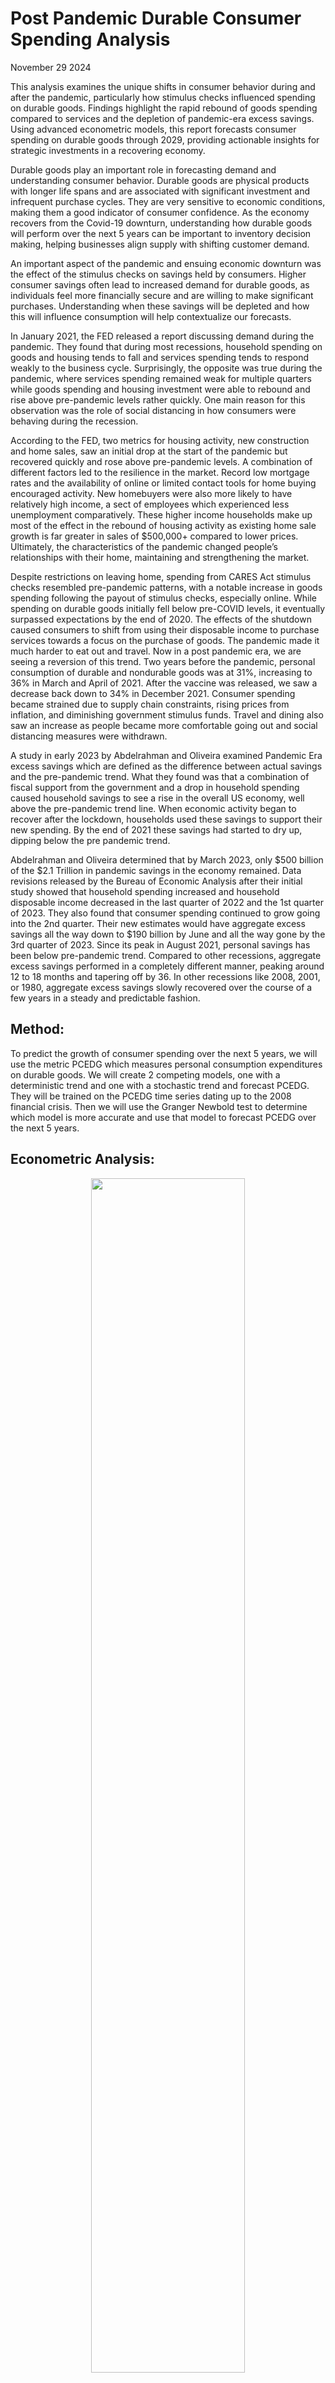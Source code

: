 # Post Pandemic Durable Consumer Spending Analysis


November 29 2024

This analysis examines the unique shifts in consumer behavior during and after the pandemic, particularly how stimulus checks influenced spending on durable goods. Findings highlight the rapid rebound of goods spending compared to services and the depletion of pandemic-era excess savings. Using advanced econometric models, this report forecasts consumer spending on durable goods through 2029, providing actionable insights for strategic investments in a recovering economy.

Durable goods play an important role in forecasting demand and understanding consumer behavior.  Durable goods are physical products with longer life spans and are associated with significant investment and infrequent purchase cycles.  They are very sensitive to economic conditions, making them a good indicator of consumer confidence.  As the economy recovers from the Covid-19 downturn, understanding how durable goods will perform over the next 5 years can be important to inventory decision making, helping businesses align supply with shifting customer demand.  

An important aspect of the pandemic and ensuing economic downturn was the effect of the stimulus checks on savings held by consumers.  Higher consumer savings often lead to increased demand for durable goods, as individuals feel more financially secure and are willing to make significant purchases.  Understanding when these savings will be depleted and how this will influence consumption will help contextualize our forecasts.  

In January 2021, the FED released a report discussing demand during the pandemic.  They found that during most recessions, household spending on goods and housing tends to fall and services spending tends to respond weakly to the business cycle.  Surprisingly, the opposite was true during the pandemic, where services spending remained weak for multiple quarters while goods spending and housing investment were able to rebound and rise above pre-pandemic levels rather quickly.  One main reason for this observation was the role of social distancing in how consumers were behaving during the recession.  

According to the FED, two metrics for housing activity, new construction and home sales, saw an initial drop at the start of the pandemic but recovered quickly and rose above pre-pandemic levels.  A combination of different factors led to the resilience in the market.  Record low mortgage rates and the availability of online or limited contact tools for home buying encouraged activity.  New homebuyers were also more likely to have relatively high income, a sect of employees which experienced less unemployment comparatively.  These higher income households make up most of the effect in the rebound of housing activity as existing home sale growth is far greater in sales of $500,000+ compared to lower prices.  Ultimately, the characteristics of the pandemic changed people’s relationships with their home, maintaining and strengthening the market.  

Despite restrictions on leaving home, spending from CARES Act stimulus checks resembled pre-pandemic patterns, with a notable increase in goods spending following the payout of stimulus checks, especially online. While spending on durable goods initially fell below pre-COVID levels, it eventually surpassed expectations by the end of 2020\.  The effects of the shutdown caused consumers to shift from using their disposable income to purchase services towards a focus on the purchase of goods.  The pandemic made it much harder to eat out and travel.  Now in a post pandemic era, we are seeing a reversion of this trend.  Two years before the pandemic, personal consumption of durable and nondurable goods was at 31%, increasing to 36% in March and April of 2021\.  After the vaccine was released, we saw a decrease back down to 34% in December 2021\.  Consumer spending became strained due to supply chain constraints, rising prices from inflation, and diminishing government stimulus funds.  Travel and dining also saw an increase as people became more comfortable going out and social distancing measures were withdrawn.  

A study in early 2023 by Abdelrahman and Oliveira examined Pandemic Era excess savings which are defined as the difference between actual savings and the pre-pandemic trend.  What they found was that a combination of fiscal support from the government and a drop in household spending caused household savings to see a rise in the overall US economy, well above the pre-pandemic trend line.  When economic activity began to recover after the lockdown, households used these savings to support their new spending.  By the end of 2021 these savings had started to dry up, dipping below the pre pandemic trend.  

Abdelrahman and Oliveira determined that by March 2023, only $500 billion of the $2.1 Trillion in pandemic savings in the economy remained. Data revisions released by the Bureau of Economic Analysis after their initial study showed that household spending increased and household disposable income decreased in the last quarter of 2022 and the 1st quarter of 2023\.  They also found that consumer spending continued to grow going into the 2nd quarter.  Their new estimates would have aggregate excess savings all the way down to $190 billion by June and all the way gone by the 3rd quarter of 2023\.  Since its peak in August 2021, personal savings has been below pre-pandemic trend.  Compared to other recessions, aggregate excess savings performed in a completely different manner, peaking around 12 to 18 months and tapering off by 36\.  In other recessions like 2008, 2001, or 1980, aggregate excess savings slowly recovered over the course of a few years in a steady and predictable fashion.  

## Method:


To predict the growth of consumer spending over the next 5 years, we will use the metric PCEDG which measures personal consumption expenditures on durable goods.  We will create 2 competing models, one with a deterministic trend and one with a stochastic trend and forecast PCEDG. They will be trained on the PCEDG time series dating up to the 2008 financial crisis.  Then we will use the Granger Newbold test to determine which model is more accurate and use that model to forecast PCEDG over the next 5 years.  



## Econometric Analysis:

<p align="center">
  <img src="https://github.com/chuckles023/Post-Pandemic-Durable-Consumer-Spending-Analysis/blob/main/images/pi31.png" width="70%">
</p>

 
**A graph of PCEDG (1984 \- Present)**  
**Unit: Billions of Dollars**  
**Frequency: Monthly**

## Modeling Personal Consumption using a Deterministic Trend ARMA (3,3):

```
 Box-Jenkins - Estimation by LS Gauss-Newton
NO CONVERGENCE IN 100 ITERATIONS
LAST CRITERION WAS  0.0003008
TRY INCREASING ITERS OPTION

Dependent Variable LPCE
Monthly Data From 1984:01 To 2009:01
Usable Observations                       301
Degrees of Freedom                        293
Centered R^2                        0.9957698
R-Bar^2                             0.9956688
Uncentered R^2                      0.9999853
Mean of Dependent Variable       6.5286337876
Std Error of Dependent Variable  0.3860471760
Standard Error of Estimate       0.0254065885
Sum of Squared Residuals         0.1891299579
Log Likelihood                       682.4504
Durbin-Watson Statistic                2.0590
Q(36-6)                               24.9151
Significance Level of Q             0.7291489

    Variable                        Coeff      Std Error      T-Stat      Signif
************************************************************************************
1.  CONSTANT                        177.67946  11378.06246      0.01562  0.98755139
2.  AR{1}                             0.89998      0.42986      2.09365  0.03715081
3.  AR{2}                            -0.13693      0.45329     -0.30208  0.76280702
4.  AR{3}                             0.23639      0.36665      0.64474  0.51960104
5.  MA{1}                            -0.31526      0.43410     -0.72623  0.46827769
6.  MA{2}                             0.07209      0.35221      0.20467  0.83797417
7.  MA{3}                             0.00796      0.19433      0.04095  0.96736128
8.  TREND                            -0.04522      1.90340     -0.02376  0.98106099

Inverse Roots of AR and MA polynomials
Absolute Value of MA Roots
1   0.077592
2   0.320262
3   0.320262

Absolute Value of AR Roots
1   0.486304
2   0.486304
3   0.999587

```

<p align="center">
  <img src = "https://github.com/chuckles023/Post-Pandemic-Durable-Consumer-Spending-Analysis/blob/main/images/pi32.png" width="45%">
  <img src = "https://github.com/chuckles023/Post-Pandemic-Durable-Consumer-Spending-Analysis/blob/main/images/pi33.png" width="45%">
</p>

The deterministic trend ARMA (3,3) model for the log of personal consumption expenditures (LPCE) demonstrates a strong overall fit, with an R2R2 of 0.9958. However, individual parameter significance is mixed:

* Trend Term: The coefficient (-0.04522) is not statistically significant (p=0.981p=0.981). 
* AR(1): Statistically significant (p=0.037p=0.037), indicating a relationship between current and previous periods.
* Other AR/MA Terms: Generally not significant, suggesting potential overfitting or issues in capturing underlying data dynamics. Despite high R2R2, the lack of significant coefficients raises concerns about the model's predictive power and robustness.

<p align="center">
  <img src="https://github.com/chuckles023/Post-Pandemic-Durable-Consumer-Spending-Analysis/blob/main/images/pi34.png" width="70%">
</p>

```
Forecast Analysis for PCEFOR
From 2009:02 to 2014:12
Mean Error                 -0.0887747
Mean Absolute Error         0.0936523
Root Mean Square Error      0.1139442
Mean Square Error            0.012983
Theil's U                  153.145408

Mean Pct Error              -0.012800
Mean Abs Pct Error           0.013504
Root Mean Square Pct Error   0.016431
Theil's Relative U         153.980148

Theil Inequality Measure     0.008164
  Bias                       0.607007
  Variance                   0.372274
  Covariance                 0.020719
```

Forecast analysis reveals:

* Mean Absolute Error (MAE): 0.0937, indicating the model's average forecast error is small relative to the scale of LPCE.  
* Root Mean Square Error (RMSE): 0.1139, slightly larger, suggesting occasional larger deviations.  
* Theil's U (153.15): Very high, indicating poor relative performance compared to naive forecasting methods. While the deterministic trend model captures overall trends, its high forecast error variance and poor comparative performance suggest limited accuracy for long-term forecasting.

 

## Modeling Personal Consumption Expenditures using a Stochastic Trend ARIMA (1,1,3):

```
Box-Jenkins - Estimation by LS Gauss-Newton
Convergence in    42 Iterations. Final criterion was  0.0000071 <=  0.0000100

Dependent Variable LPCE, differenced 1 times
Monthly Data From 1984:01 To 2009:01
Usable Observations                       301
Degrees of Freedom                        296
Centered R^2                        0.9956981
R-Bar^2                             0.9956399
Uncentered R^2                      0.9999851
Mean of Dependent Variable       6.5286337876
Std Error of Dependent Variable  0.3860471760
Standard Error of Estimate       0.0254910500
Sum of Squared Residuals         0.1923389145
Log Likelihood                       679.9183
Durbin-Watson Statistic                1.9915
Q(36-4)                               23.8464
Significance Level of Q             0.8499215

    Variable                        Coeff      Std Error      T-Stat      Signif
-----------------------------------------------------------------------------------
1.  CONSTANT                      0.003639446  0.000864197      4.21136  0.00003372
2.  AR{1}                         0.464862437  0.233597543      1.99001  0.04750909
3.  MA{1}                        -0.897620343  0.235492944     -3.81167  0.00016793
4.  MA{2}                         0.062120168  0.130665772      0.47541  0.63484348
5.  MA{3}                         0.147139486  0.060113638      2.44769  0.01495840

Inverse Roots of AR and MA polynomials

Absolute Value of MA Roots
1   0.322716
2   0.675235
3   0.675235

Absolute Value of AR Roots
1   0.464862
2   1.000000
```


<p align="center">
  <img src = "https://github.com/chuckles023/Post-Pandemic-Durable-Consumer-Spending-Analysis/blob/main/images/pi35.png" width="45%">
  <img src = "https://github.com/chuckles023/Post-Pandemic-Durable-Consumer-Spending-Analysis/blob/main/images/pi36.png" width="45%">
</p>

The stochastic trend ARIMA (1,1,3) model for LPCE exhibits:

* Significant Parameters: The constant (p=0.000p=0.000), AR(1) (p=0.048p=0.048), and MA(3) (p=0.015p=0.015) are statistically significant, supporting the inclusion of these terms. 
* Good Fit: R2=0.9957R2=0.9957, comparable to the deterministic model, but with fewer parameters.  
* Stationarity Achieved: Differencing effectively removed the stochastic trend. This model is more parsimonious and statistically valid, suggesting it better captures the dynamics of LPCE.

 
<p align="center">
  <img src="https://github.com/chuckles023/Post-Pandemic-Durable-Consumer-Spending-Analysis/blob/main/images/pi37.png" width="70%">
</p>

```
Forecast Analysis for PCEFOR2
From 2009:02 to 2014:12
Mean Error                 0.02069965
Mean Absolute Error        0.02227465
Root Mean Square Error     0.02517930
Mean Square Error            0.000634
Theil's U                    7.002004

Mean Pct Error               0.002937
Mean Abs Pct Error           0.003164
Root Mean Square Pct Error   0.003579
Theil's Relative U           7.045567

Theil Inequality Measure     0.001790
  Bias                       0.675832
  Variance                   0.000000
  Covariance                 0.324168
```

Forecast analysis for ARIMA (1,1,3) indicates:

* Lower Forecast Errors: MAE of 0.0223 and RMSE of 0.0252, much smaller than the deterministic trend model.  
* Theil's U (7.00): Drastically lower, showing better forecasting accuracy relative to naive methods. This model's reduced errors and superior performance metrics suggest it is the better choice for forecasting LPCE.

 

## Model Comparisons:

<p align="center">
  <img src="https://github.com/chuckles023/Post-Pandemic-Durable-Consumer-Spending-Analysis/blob/main/images/pi38.png" width="70%">
</p>

**Granger-Newbold Test:**

Granger-Newbold Forecast Comparison Test  
Forecasts of LPCE over 2009:02 to 2014:12

Forecast Test Stat P(GN\>x)  
PCEFOR     20.1132 0.00000  
PCEFOR2   \-20.1132 1.00000

<p align="center">
  <img src = "https://github.com/chuckles023/Post-Pandemic-Durable-Consumer-Spending-Analysis/blob/main/images/pi39.png" width="45%">
  <img src = "https://github.com/chuckles023/Post-Pandemic-Durable-Consumer-Spending-Analysis/blob/main/images/pi310.png" width="45%">
</p>

```
Correlations of PCEFOR Errors
Monthly Data From 2009:02 To 2014:12

Lag     ACF        PACF
   1   0.970391   0.970391
   2   0.954876   0.226546
   3   0.947539   0.199033
   4   0.934967  -0.005741
   5   0.920045  -0.046836
   6   0.904972  -0.054346
   7   0.896462   0.088038
   8   0.872603  -0.236849

Ljung-Box Q-Statistics
Lags  Statistic Signif Lvl
   1     69.723   0.000000
   2    138.213   0.000000
   3    206.646   0.000000
   4    274.270   0.000000
   5    340.744   0.000000
   6    406.048   0.000000
   7    471.131   0.000000
   8    533.774   0.000000

Correlations of PCEFOR2 Errors
Monthly Data From 2009:02 To 2014:12

Lag     ACF        PACF
   1    0.32363    0.32363
   2    0.05188   -0.05904
   3    0.03070    0.03589
   4   -0.07522   -0.10519
   5   -0.19145   -0.15039
   6   -0.23875   -0.15164
   7   -0.08414    0.04367
   8   -0.19210   -0.20994

Ljung-Box Q-Statistics
Lags  Statistic Signif Lvl
   1      7.755   0.005357
   2      7.957   0.018713
   3      8.029   0.045419
   4      8.467   0.075908
   5     11.345   0.044953
   6     15.890   0.014355
   7     16.464   0.021201
   8     19.500   0.012403



Diebold-Mariano Forecast Comparison Test  
Forecasts of PCEDG over 2009:02 to 2014:12  
Test Statistics Corrected for Serial Correlation of 6 lags  
Forecast    MSE     Test Stat P(DM\>x)  
PCEXP    16169.1851    2.8794 0.00199  
PCEXP2     806.9966   \-2.8794 0.99801
```

Granger-Newbold Test:
A test statistic of 20.1132 for the deterministic model and \-20.1132 for the stochastic model confirms significant differences in forecasting accuracy. The stochastic trend model is superior, as its errors exhibit lower autocorrelation and variance.

Diebold-Mariano Test:
The stochastic model (MSE \= 807\) significantly outperforms the deterministic model (MSE \= 16169), with a pp-value of 0.002 favoring the stochastic trend model. Conclusion: The stochastic trend ARIMA model is the more accurate and reliable choice for forecasting.

## Forecasting 2024-2029 using the ARIMA Model:

### Model:

```
Box-Jenkins - Estimation by LS Gauss-Newton
Convergence in    18 Iterations. Final criterion was  0.0000059 <=  0.0000100

Dependent Variable LPCE, differenced 1 times
Monthly Data From 1984:01 To 2024:10
Usable Observations                       490
Degrees of Freedom                        485
Centered R^2                        0.9969376
R-Bar^2                             0.9969123
Uncentered R^2                      0.9999839
Mean of Dependent Variable       6.8148112637
Std Error of Dependent Variable  0.4961822306
Standard Error of Estimate       0.0275712126
Sum of Squared Residuals         0.3686833052
Log Likelihood                      1066.8147
Durbin-Watson Statistic                1.9965
Q(36-4)                               31.8843
Significance Level of Q             0.4724967

    Variable                        Coeff      Std Error      T-Stat      Signif
************************************************************************************
1.  CONSTANT                      0.003844793  0.000683903      5.62184  0.00000003
2.  AR{1}                         0.290354553  0.484454476      0.59934  0.54922383
3.  MA{1}                        -0.556794226  0.485359352     -1.14718  0.25187310
4.  MA{2}                        -0.137833740  0.137726044     -1.00078  0.31743127
5.  MA{3}                         0.082433978  0.107368024      0.76777  0.44299730

Inverse Roots of AR and MA polynomials
Absolute Value of MA Roots
1   0.379356
2   0.425718
3   0.510432

Absolute Value of AR Roots
1   0.290355
2   1.000000
```



<p align="center">
  <img src = "https://github.com/chuckles023/Post-Pandemic-Durable-Consumer-Spending-Analysis/blob/main/images/pi311.png" width="45%">
  <img src = "https://github.com/chuckles023/Post-Pandemic-Durable-Consumer-Spending-Analysis/blob/main/images/pi312.png" width="45%">
</p>

### Forecasts:


**Random Simulation Forecast:**  
forecast for 2025:05    2283.81536  
forecast for 2025:11    2240.53694  
forecast for 2029:01    2614.70652 


<p align="center">
  <img src="https://github.com/chuckles023/Post-Pandemic-Durable-Consumer-Spending-Analysis/blob/main/images/pi313.png" width="70%">
</p>


**Bootstrap Forecast:**  
forecast for 2025:05    2376.59793  
forecast for 2025:11    2529.02747  
forecast for 2029:01    2736.78437


<p align="center">
  <img src="https://github.com/chuckles023/Post-Pandemic-Durable-Consumer-Spending-Analysis/blob/main/images/pi314.png" width="70%">
</p>

## Conclusion:

From the research I can determine that excess household savings are in fact going down, but I believe that they will deviate towards the trend and will recover over the next couple years as we see inflation cool down, as it was at its peak in June 2022\.  Consumer spending overall was very different during the pandemic which had an effect on how savings were used, which will also return to the pre-pandemic trend. The stochastic trend model predicts a sustained increase in durable goods spending through 2029, providing a robust basis for investment decisions. While uncertainties remain, such as potential economic shocks, the forecast supports confidence in market stability and growth in the durable goods sector.  

## Sources:

1. [**https://www.frbsf.org/research-and-insights/publications/economic-letter/2023/05/rise-and-fall-of-pandemic-excess-savings/**](https://www.frbsf.org/research-and-insights/publications/economic-letter/2023/05/rise-and-fall-of-pandemic-excess-savings/)

2. [**https://www.frbsf.org/research-and-insights/data-and-indicators/pandemic-era-excess-savings/**](https://www.frbsf.org/research-and-insights/data-and-indicators/pandemic-era-excess-savings/)

3. [**https://www.federalreserve.gov/econres/notes/feds-notes/the-unusual-composition-of-demand-during-the-pandemic-20210114.html**](https://www.federalreserve.gov/econres/notes/feds-notes/the-unusual-composition-of-demand-during-the-pandemic-20210114.html) 

4. [**https://www.wsj.com/articles/consumers-are-pivoting-spending-to-services-like-dining-and-travel-11643797808**](https://www.wsj.com/articles/consumers-are-pivoting-spending-to-services-like-dining-and-travel-11643797808) 

**Google Doc Backup: [https://docs.google.com/document/d/1Y-tgRmOcSbbQkaNLWTNiM6cHRU4rmoXSLNVfwsDYYpE/edit?usp=sharing](https://docs.google.com/document/d/1Y-tgRmOcSbbQkaNLWTNiM6cHRU4rmoXSLNVfwsDYYpE/edit?usp=sharing)** 
